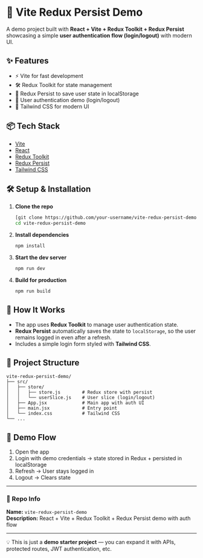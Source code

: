 # 🚀 Vite Redux Persist Demo  

A demo project built with **React + Vite + Redux Toolkit + Redux Persist** showcasing a simple **user authentication flow (login/logout)** with modern UI.  

## ✨ Features
- ⚡ Vite for fast development
- 🛠 Redux Toolkit for state management
- 💾 Redux Persist to save user state in localStorage
- 👤 User authentication demo (login/logout)
- 🎨 Tailwind CSS for modern UI

## 📦 Tech Stack
- [Vite](https://vitejs.dev/)
- [React](https://react.dev/)
- [Redux Toolkit](https://redux-toolkit.js.org/)
- [Redux Persist](https://github.com/rt2zz/redux-persist)
- [Tailwind CSS](https://tailwindcss.com/)

## 🛠 Setup & Installation

1. **Clone the repo**
   ```bash
   [git clone https://github.com/your-username/vite-redux-persist-demo.git](https://github.com/Adityadeveloper28/vite-redux-persist-demo.git)
   cd vite-redux-persist-demo
   ```

2. **Install dependencies**
   ```bash
   npm install
   ```

3. **Start the dev server**
   ```bash
   npm run dev
   ```

4. **Build for production**
   ```bash
   npm run build
   ```

## 🧩 How It Works
- The app uses **Redux Toolkit** to manage user authentication state.
- **Redux Persist** automatically saves the state to `localStorage`, so the user remains logged in even after a refresh.
- Includes a simple login form styled with **Tailwind CSS**.

## 📂 Project Structure
```
vite-redux-persist-demo/
├── src/
│   ├── store/
│   │   ├── store.js        # Redux store with persist
│   │   └── userSlice.js    # User slice (login/logout)
│   ├── App.jsx             # Main app with auth UI
│   ├── main.jsx            # Entry point
│   └── index.css           # Tailwind CSS
└── ...
```

## 🚀 Demo Flow
1. Open the app  
2. Login with demo credentials → state stored in Redux + persisted in localStorage  
3. Refresh → User stays logged in  
4. Logout → Clears state  

---

### 📌 Repo Info
**Name:** `vite-redux-persist-demo`  
**Description:** React + Vite + Redux Toolkit + Redux Persist demo with auth flow  

---

💡 This is just a **demo starter project** — you can expand it with APIs, protected routes, JWT authentication, etc.
